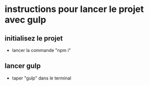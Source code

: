 # instructions pour lancer le projet avec gulp

## initialisez le projet
- lancer la commande "npm i"

## lancer gulp
- taper "gulp" dans le terminal
